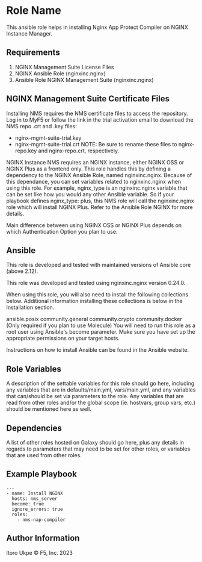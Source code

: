 Role Name
=========

This ansible role helps in installing Nginx App Protect Compiler on NGINX Instance Manager. 

Requirements
------------
1. NGINX Management Suite License Files
2. NGINX Ansible Role (nginxinc.nginx)
3. Ansible Role NGINX Management Suite (nginxinc.nginx)

NGINX Management Suite Certificate Files
------------
Installing NMS requires the NMS certificate files to access the repository. Log in to MyF5 or follow the link in the trial activation email to download the NMS repo .crt and .key files:

- nginx-mgmt-suite-trial.key
- nginx-mgmt-suite-trial.crt
NOTE: Be sure to rename these files to nginx-repo.key and nginx-repo.crt, respectively.

NGINX Instance
NMS requires an NGINX instance, either NGINX OSS or NGINX Plus as a frontend only. This role handles this by defining a dependency to the NGINX Ansible Role, named nginxinc.nginx. Because of this dependance, you can set variables related to nginxinc.nginx when using this role. For example, nginx_type is an nginxinc.nginx variable that can be set like how you would any other Ansible variable. So if your playbook defines nginx_type: plus, this NMS role will call the nginxinc.nginx role which will install NGINX Plus. Refer to the Ansible Role NGINX for more details.

Main difference between using NGINX OSS or NGINX Plus depends on which Authentication Option you plan to use.

Ansible
--------
This role is developed and tested with maintained versions of Ansible core (above 2.12).

This role was developed and tested using nginxinc.nginx version 0.24.0.

When using this role, you will also need to install the following collections below. Additional information installing these collections is below in the Installation section.

ansible.posix
community.general
community.crypto
community.docker (Only required if you plan to use Molecule)
You will need to run this role as a root user using Ansible's become parameter. Make sure you have set up the appropriate permissions on your target hosts.

Instructions on how to install Ansible can be found in the Ansible website.

Role Variables
--------------

A description of the settable variables for this role should go here, including any variables that are in defaults/main.yml, vars/main.yml, and any variables that can/should be set via parameters to the role. Any variables that are read from other roles and/or the global scope (ie. hostvars, group vars, etc.) should be mentioned here as well.

Dependencies
------------

A list of other roles hosted on Galaxy should go here, plus any details in regards to parameters that may need to be set for other roles, or variables that are used from other roles.

Example Playbook
----------------
```
---
- name: Install NGINX 
  hosts: nms_server
  become: true
  ignore_errors: true
  roles:
    - nms-nap-compiler
```

Author Information
------------------

Itoro Ukpe
© F5, Inc. 2023

